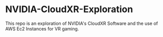 # NVIDIA-CloudXR-Exploration
This repo is an exploration of NVIDIA's CloudXR Software and the use of AWS Ec2 Instances for VR gaming.
